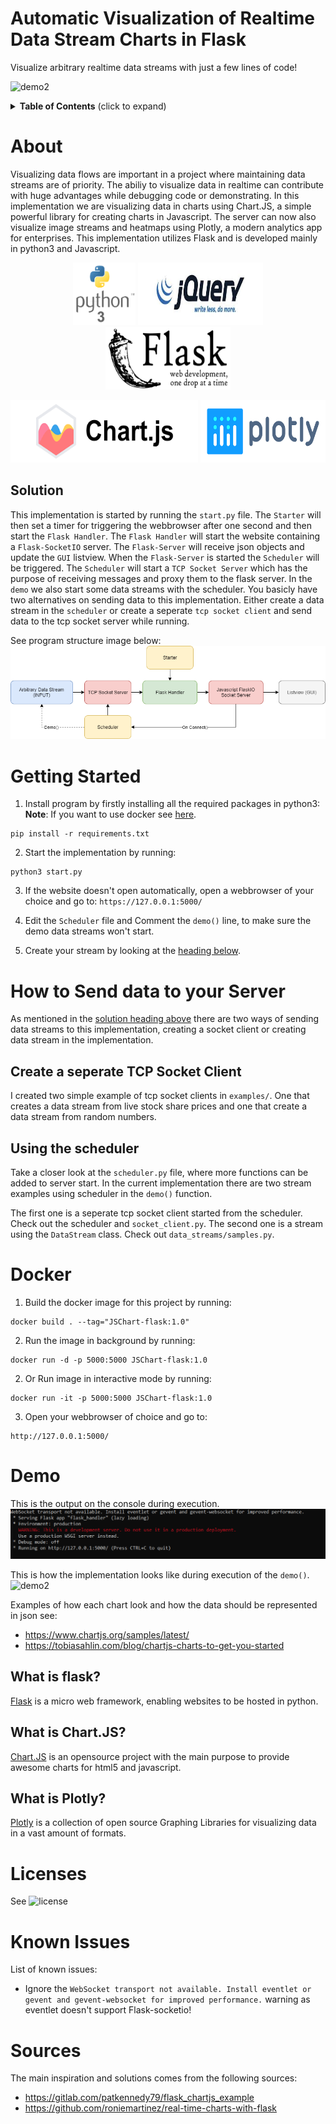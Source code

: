 # Automatic Visualization of Realtime Data Stream Charts in Flask
 Visualize arbitrary realtime data streams with just a few lines of code!

![demo2](images/demo2.gif)

<details>
  <summary><strong>Table of Contents</strong> (click to expand)</summary>

<!-- toc -->

- [About](#About)
- [Solution](#Solution)
- [Getting-Started](#Getting-Started)
- [How-to-Send-data-to-your-Server](#How-to-Send-data-to-your-Server)
- [Docker](#Docker)
- [Demo](#demo)
- [Examples](#examples)
- [What-is-flask?](#What-is-flask?)
- [What-is-JSChart?](#What-is-Chart.JS?)
- [License](#license)
- [Sources](#sources)

<!-- tocstop -->
</details>

# About
Visualizing data flows are important in a project where maintaining data streams are of priority.
The abiliy to visualize data in realtime can contribute with huge advantages while debugging code or demonstrating. In this implementation we are visualizing data in charts using Chart.JS, a simple powerful library for creating charts in Javascript. The server can now also visualize image streams and heatmaps using Plotly, a modern analytics app for enterprises. This implementation utilizes Flask and is developed mainly in python3 and Javascript.

<p align="center" >
  <img width="100" height="100" src="images/python.png">
  <img width="200" height="100" src="images/jquery.jpg">
  <img width="200" height="100" src="images/flask_logo.png">
</p>
<p align="center" >
  <img width="300" height="100" src="images/chartjs.png">
  <img width="200" height="100" src="images/plotly.png">
</p>

## Solution
This implementation is started by running the `start.py` file. The `Starter` will then set a timer for triggering the webbrowser after one second and then start the `Flask Handler`. The `Flask Handler` will start the website containing a `Flask-SocketIO` server. The `Flask-Server` will receive json objects and update the `GUI` listview. When the `Flask-Server` is started the `Scheduler` will be triggered. The `Scheduler` will start a `TCP Socket Server` which has the purpose of receiving messages and proxy them to the flask server. In the `demo` we also start some data streams with the scheduler. You basicly have two alternatives on sending data to this implementation. Either create a data stream in the `scheduler` or create a seperate `tcp socket client` and send data to the tcp socket server while running.

See program structure image below:
![structure](images/structure.png)


# Getting Started
1. Install program by firstly installing all the required packages in python3:
**Note**: If you want to use docker see [here](#Docker).
```
pip install -r requirements.txt
```

2. Start the implementation by running:
```
python3 start.py
```

3. If the website doesn't open automatically, open a webbrowser of your choice and go to: `https://127.0.0.1:5000/`

4. Edit the `Scheduler` file and Comment the `demo()` line, to make sure the demo data streams won't start.

5. Create your stream by looking at the [heading below](#How-to-Send-data-to-your-Server).

# How to Send data to your Server
As mentioned in the [solution heading above](#Solution) there are two ways of sending data streams to this implementation, creating a socket client or creating data stream in the implementation.

## Create a seperate TCP Socket Client
I created two simple example of tcp socket clients in `examples/`. One that creates a data stream from live stock share prices and one that create a data stream from random numbers.

## Using the scheduler
Take a closer look at the `scheduler.py` file, where more functions can be added to server start. In the current implementation there are two stream examples using scheduler in the `demo()` function.

The first one is a seperate tcp socket client started from the scheduler. Check out the scheduler and `socket_client.py`. The second one is a stream using the `DataStream` class. Check out `data_streams/samples.py`.

# Docker
1. Build the docker image for this project by running:
```
docker build . --tag="JSChart-flask:1.0"
```
2. Run the image in background by running:
```
docker run -d -p 5000:5000 JSChart-flask:1.0
```

2. Or Run image in interactive mode by running:
```
docker run -it -p 5000:5000 JSChart-flask:1.0
```

3. Open your webbrowser of choice and go to:
```
http://127.0.0.1:5000/
```

# Demo

This is the output on the console during execution.
![demo1](images/demo1.PNG)

This is how the implementation looks like during execution of the `demo()`.
![demo2](images/demo2.gif)

Examples of how each chart look and how the data should be represented in json see:
* https://www.chartjs.org/samples/latest/
* https://tobiasahlin.com/blog/chartjs-charts-to-get-you-started

## What is flask?
[Flask](https://en.wikipedia.org/wiki/Flask_(web_framework)) is a micro web framework, enabling websites to be hosted in python.

## What is Chart.JS?
[Chart.JS](https://www.chartjs.org/) is an opensource project with the main purpose to provide awesome charts for html5 and javascript.

## What is Plotly?
[Plotly](https://plot.ly/) is a collection of open source Graphing Libraries for visualizing data in a vast amount of formats.

# Licenses
See ![license](LICENSE)

# Known Issues
List of known issues:
* Ignore the `WebSocket transport not available. Install eventlet or gevent and gevent-websocket for improved performance.` warning as eventlet doesn't support Flask-socketio!

# Sources
The main inspiration and solutions comes from the following sources:
* https://gitlab.com/patkennedy79/flask_chartjs_example
* https://github.com/roniemartinez/real-time-charts-with-flask

